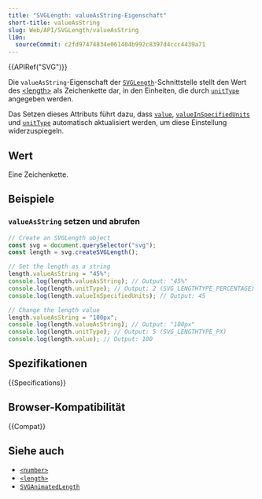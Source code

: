 ```yaml
---
title: "SVGLength: valueAsString-Eigenschaft"
short-title: valueAsString
slug: Web/API/SVGLength/valueAsString
l10n:
  sourceCommit: c2fd97474834e061404b992c8397d4ccc4439a71
---
```


{{APIRef("SVG")}}

Die `valueAsString`-Eigenschaft der [`SVGLength`](/de/docs/Web/API/SVGLength)-Schnittstelle stellt den Wert des [\<length>](/de/docs/Web/SVG/Guides/Content_type#length) als Zeichenkette dar, in den Einheiten, die durch [`unitType`](/de/docs/Web/API/SVGLength/unitType) angegeben werden.

Das Setzen dieses Attributs führt dazu, dass [`value`](/de/docs/Web/API/SVGLength/value), [`valueInSpecifiedUnits`](/de/docs/Web/API/SVGLength/valueInSpecifiedUnits) und [`unitType`](/de/docs/Web/API/SVGLength/unitType) automatisch aktualisiert werden, um diese Einstellung widerzuspiegeln.

## Wert

Eine Zeichenkette.

## Beispiele

### `valueAsString` setzen und abrufen

```js
// Create an SVGLength object
const svg = document.querySelector("svg");
const length = svg.createSVGLength();

// Set the length as a string
length.valueAsString = "45%";
console.log(length.valueAsString); // Output: "45%"
console.log(length.unitType); // Output: 2 (SVG_LENGTHTYPE_PERCENTAGE)
console.log(length.valueInSpecifiedUnits); // Output: 45

// Change the length value
length.valueAsString = "100px";
console.log(length.valueAsString); // Output: "100px"
console.log(length.unitType); // Output: 5 (SVG_LENGTHTYPE_PX)
console.log(length.value); // Output: 100
```

## Spezifikationen

{{Specifications}}

## Browser-Kompatibilität

{{Compat}}

## Siehe auch

- [`<number>`](/de/docs/Web/SVG/Guides/Content_type#number)
- [`<length>`](/de/docs/Web/SVG/Guides/Content_type#length)
- [`SVGAnimatedLength`](/de/docs/Web/API/SVGAnimatedLength)
